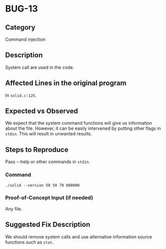 # BUG-13
## Category
Command injection

## Description

System call are used in the code. 

## Affected Lines in the original program
In `solid.c:125`.

## Expected vs Observed
We expect that the system command functions will give us information about the file. However, it can be easily intervened by putting other flags in `stdin`. This will result in unwanted results. 


## Steps to Reproduce
Pass --help or other commands in `stdin`.
### Command

```
./solid --version 50 50 70 000000
```
### Proof-of-Concept Input (if needed)
Any file.

## Suggested Fix Description
We should remove system calls and use alternative information source functions such as `stat`.